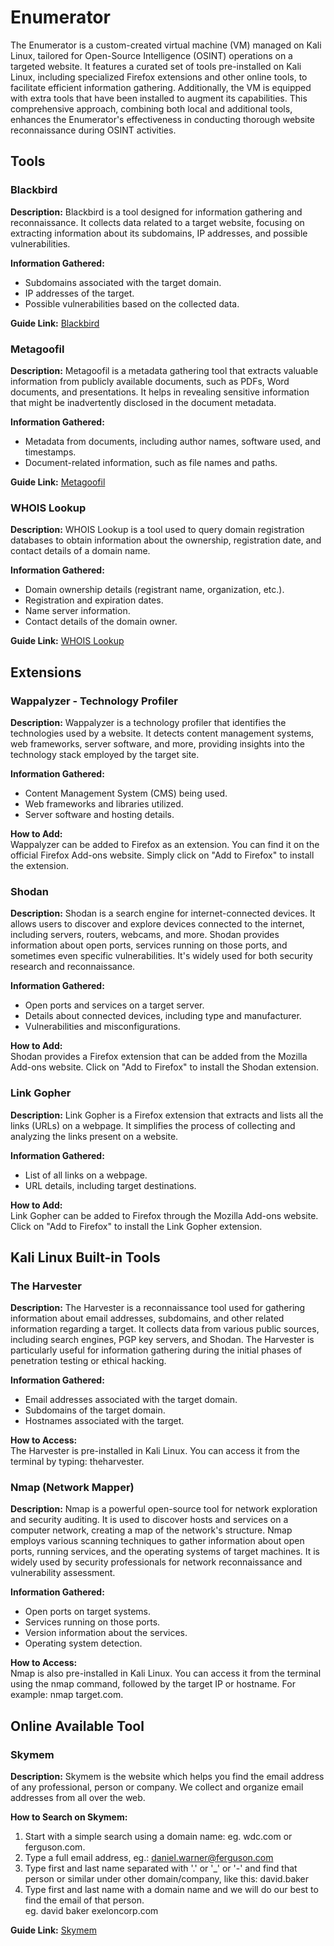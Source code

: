 # Enumerator <br>
The Enumerator is a custom-created virtual machine (VM) managed on Kali Linux, tailored for Open-Source Intelligence (OSINT) operations on a targeted website. It features a curated set of tools pre-installed on Kali Linux, including specialized Firefox extensions and other online tools, to facilitate efficient information gathering. Additionally, the VM is equipped with extra tools that have been installed to augment its capabilities. This comprehensive approach, combining both local and additional tools, enhances the Enumerator's effectiveness in conducting thorough website reconnaissance during OSINT activities.

## Tools <br>
### Blackbird <br>
**Description:** Blackbird is a tool designed for information gathering and reconnaissance. It collects data related to a target website, focusing on extracting information about its subdomains, IP addresses, and possible vulnerabilities. <br>

**Information Gathered:** <br>
* Subdomains associated with the target domain. <br>
* IP addresses of the target. <br>
* Possible vulnerabilities based on the collected data. <br>

**Guide Link:** [Blackbird](https://github.com/p1ngul1n0/blackbird) <br>

### Metagoofil <br>
**Description:** Metagoofil is a metadata gathering tool that extracts valuable information from publicly available documents, such as PDFs, Word documents, and presentations. It helps in revealing sensitive information that might be inadvertently disclosed in the document metadata. <br>

**Information Gathered:** <br>
* Metadata from documents, including author names, software used, and timestamps. <br>
* Document-related information, such as file names and paths. <br>

**Guide Link:** [Metagoofil](https://www.kali.org/tools/metagoofil/) <br>

### WHOIS Lookup <br>
**Description:** WHOIS Lookup is a tool used to query domain registration databases to obtain information about the ownership, registration date, and contact details of a domain name. <br>

**Information Gathered:** <br>
* Domain ownership details (registrant name, organization, etc.). <br>
* Registration and expiration dates. <br>
* Name server information. <br>
* Contact details of the domain owner. <br>

**Guide Link:** [WHOIS Lookup](https://www.geeksforgeeks.org/how-to-use-the-whois-command-on-ubuntu-linux) <br>

## Extensions <br>
### Wappalyzer - Technology Profiler <br>
**Description:** Wappalyzer is a technology profiler that identifies the technologies used by a website. It detects content management systems, web frameworks, server software, and more, providing insights into the technology stack employed by the target site. <br>

**Information Gathered:** <br>
* Content Management System (CMS) being used. <br>
* Web frameworks and libraries utilized. <br>
* Server software and hosting details. <br>

**How to Add:** <br>
Wappalyzer can be added to Firefox as an extension. You can find it on the official Firefox Add-ons website. Simply click on "Add to Firefox" to install the extension. <br>

### Shodan <br>
**Description:** Shodan is a search engine for internet-connected devices. It allows users to discover and explore devices connected to the internet, including servers, routers, webcams, and more. Shodan provides information about open ports, services running on those ports, and sometimes even specific vulnerabilities. It's widely used for both security research and reconnaissance. <br>

**Information Gathered:** <br>
* Open ports and services on a target server. <br>
* Details about connected devices, including type and manufacturer. <br>
* Vulnerabilities and misconfigurations. <br>

**How to Add:** <br> 
Shodan provides a Firefox extension that can be added from the Mozilla Add-ons website. Click on "Add to Firefox" to install the Shodan extension. <br>

### Link Gopher <br>
**Description:** Link Gopher is a Firefox extension that extracts and lists all the links (URLs) on a webpage. It simplifies the process of collecting and analyzing the links present on a website. <br>

**Information Gathered:** <br>
* List of all links on a webpage. <br>
* URL details, including target destinations. <br>

**How to Add:** <br>
Link Gopher can be added to Firefox through the Mozilla Add-ons website. Click on "Add to Firefox" to install the Link Gopher extension. <br> 

## Kali Linux Built-in Tools <br>
### The Harvester <br>
**Description:** The Harvester is a reconnaissance tool used for gathering information about email addresses, subdomains, and other related information regarding a target. It collects data from various public sources, including search engines, PGP key servers, and Shodan. The Harvester is particularly useful for information gathering during the initial phases of penetration testing or ethical hacking. <br>

**Information Gathered:** <br>
* Email addresses associated with the target domain. <br>
* Subdomains of the target domain. <br>
* Hostnames associated with the target. <br>

**How to Access:** <br>
The Harvester is pre-installed in Kali Linux. You can access it from the terminal by typing: theharvester. <br>

### Nmap (Network Mapper) <br>
**Description:** Nmap is a powerful open-source tool for network exploration and security auditing. It is used to discover hosts and services on a computer network, creating a map of the network's structure. Nmap employs various scanning techniques to gather information about open ports, running services, and the operating systems of target machines. It is widely used by security professionals for network reconnaissance and vulnerability assessment. <br>

**Information Gathered:** <br>
* Open ports on target systems. <br>
* Services running on those ports. <br>
* Version information about the services. <br>
* Operating system detection. <br>

**How to Access:** <br>
Nmap is also pre-installed in Kali Linux. You can access it from the terminal using the nmap command, followed by the target IP or hostname. For example: nmap target.com. <br>

## Online Available Tool <br>
### Skymem <br>
**Description:** Skymem is the website which helps you find the email address of any professional, person or company. We collect and organize email addresses from all over the web. <br>

**How to Search on Skymem:** <br>
1. Start with a simple search using a domain name: eg. wdc.com or ferguson.com. <br>
2. Type a full email address, eg.: daniel.warner@ferguson.com <br>
3. Type first and last name separated with '.' or '_' or '-' and find that person or similar under other domain/company, like this: david.baker <br>
4. Type first and last name with a domain name and we will do our best to find the email of that person. <br>
eg. david baker exeloncorp.com <br>

**Guide Link:** [Skymem](https://www.skymem.info/) <br>


